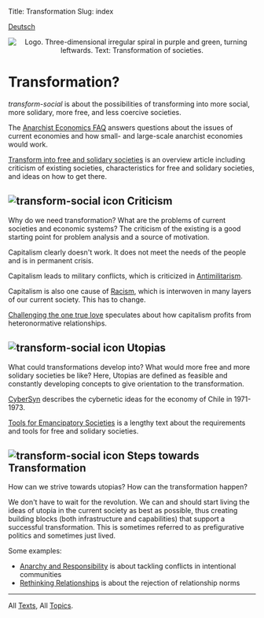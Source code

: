Title: Transformation
Slug: index

<p class="lang-link"><a href="/">Deutsch</a></p>

<center><img src="/images/logo_en.png" alt="Logo. Three-dimensional irregular spiral in purple and green, turning leftwards. Text: Transformation of societies." class="logo"></center>

# Transformation?

*transform-social* is about the possibilities of transforming into more social, more solidary,
more free, and less coercive societies.

The [Anarchist Economics FAQ](/en/texts/economics_faq/) answers questions about the issues of current economies and how small- and large-scale anarchist economies would work.

[Transform into free and solidary societies](/en/texts/transform/) is an overview article including
criticism of existing societies, characteristics for free and solidary societies, and ideas on how to get there.

## <img src="/images/icon.png" alt="transform-social icon"/> Criticism

Why do we need transformation? What are the problems of current societies and economic systems?
The criticism of the existing is a good starting point for problem analysis and a source of motivation.

Capitalism clearly doesn't work. It does not meet the needs of the people and is in permanent crisis.

Capitalism leads to military conflicts, which is criticized in [Antimilitarism](/en/texts/antimilitarism/).

Capitalism is also one cause of [Racism](/en/texts/racism/), which is interwoven in
many layers of our current society. This has to change.

[Challenging the one true love](/en/texts/love/) speculates about how capitalism profits
from heteronormative relationships.

## <img src="/images/icon.png" alt="transform-social icon"/> Utopias

What could transformations develop into? What would more free and more solidary societies be like?
Here, Utopias are defined as feasible and constantly developing concepts to give
orientation to the transformation.

[CyberSyn](/en/texts/cybersyn/) describes the cybernetic ideas for the economy of Chile in 1971-1973.

[Tools for Emancipatory Societies](/en/texts/tools/) is a lengthy text about the requirements and tools
for free and solidary societies.

## <img src="/images/icon.png" alt="transform-social icon"/> Steps towards Transformation

How can we strive towards utopias? How can the transformation happen?

We don't have to wait for the revolution. We can and should start
living the ideas of utopia in the current society as best as possible,
thus creating building blocks (both infrastructure and capabilities)
that support a successful transformation. This is sometimes referred to
as prefigurative politics and sometimes just lived.

Some examples:

- [Anarchy and Responsibility](/en/texts/responsibility/) is about tackling conflicts in intentional communities
- [Rethinking Relationships](/en/texts/relationships/) is about the rejection of relationship norms

----

All [Texts](/en/texts/), All [Topics](/en/topics/).
